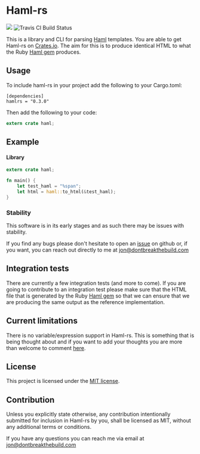 # Haml-rs

[![](https://img.shields.io/crates/v/hamlrs.svg?maxAge=25920)](https://crates.io/crates/hamlrs) ![Travis CI Build Status](https://travis-ci.org/jhartwell/haml-rs.svg?branch=master)

This is a library and CLI for parsing [Haml](http://haml.info/) templates. You are able to get Haml-rs on [Crates.io](https://crates.io/crates/hamlrs). The aim for this is to produce identical HTML to what the Ruby [Haml gem](https://rubygems.org/gems/haml) produces.

## Usage

To include haml-rs in your project add the following to your Cargo.toml:

```
[dependencies]
hamlrs = "0.3.0"
```
Then add the following to your code:

```rust
extern crate haml;
```
## Example

#### Library
```rust
extern crate haml;

fn main() {
    let test_haml = "%span";
    let html = haml::to_html(&test_haml);
}
```

### Stability

This software is in its early stages and as such there may be issues with stability.

If you find any bugs please don't hesitate to open an [issue](https://github.com/jhartwell/haml-rs/issues) on github or, if you want, you can reach out directly to me at jon@dontbreakthebuild.com


## Integration tests

There are currently a few integration tests (and more to come). If you are going to contribute to an integration test please make sure that the HTML file that is generated by the Ruby [Haml gem](https://rubygems.org/gems/haml) so that we can ensure that we are producing the same output as the reference implementation.

## Current limitations

There is no variable/expression support in Haml-rs. This is something that is being thought about and if you want to add your thoughts you are more than welcome to comment [here](https://github.com/jhartwell/haml-rs/issues/6).

## License

This project is licensed under the [MIT license](https://github.com/jhartwell/haml-rs/blob/master/LICENSE).

## Contribution

Unless you explicitly state otherwise, any contribution intentionally submitted for inclusion in Haml-rs by you, shall be licensed as MIT, without any additional terms or conditions.


If you have any questions you can reach me via email at jon@dontbreakthebuild.com